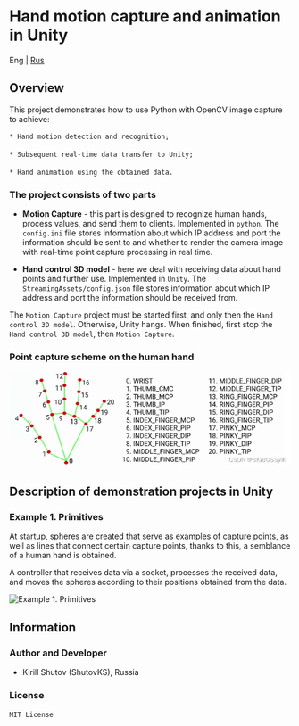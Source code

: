 # Hand motion capture and animation in Unity

Eng | [Rus](resources/readme_localisation/readme_ru.md)

## Overview

This project demonstrates how to use Python with OpenCV image capture to achieve:

``` text
* Hand motion detection and recognition; 

* Subsequent real-time data transfer to Unity;

* Hand animation using the obtained data. 
```

### The project consists of two parts

* **Motion Capture** - this part is designed to recognize human hands, process values, and send them to clients. Implemented in `python`. The `config.ini` file stores information about which IP address and port the information should be sent to and whether to render the camera image with real-time point capture processing in real time.

* **Hand control 3D model** - here we deal with receiving data about hand points and further use. Implemented in `Unity`. The `StreamingAssets/config.json` file stores information about which IP address and port the information should be received from.

The `Motion Capture` project must be started first, and only then the `Hand control 3D model`. Otherwise, Unity hangs. When finished, first stop the `Hand control 3D model`, then `Motion Capture`.

### Point capture scheme on the human hand

![scheme](resources/images/hand_point_map.png)

## Description of demonstration projects in Unity

### Example 1. Primitives

At startup, spheres are created that serve as examples of capture points, as well as lines that connect certain capture points, thanks to this, a semblance of a human hand is obtained.

A controller that receives data via a socket, processes the received data, and moves the spheres according to their positions obtained from the data.

![Example 1. Primitives](resources/images/screenshots/example_1_primitives.gif)

## Information

### Author and Developer

* Kirill Shutov (ShutovKS), Russia

### License

``` text
MIT License
```
